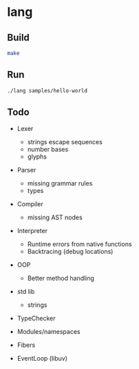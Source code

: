 # lang

## Build

```sh
make
```

## Run

```sh
./lang samples/hello-world
```

## Todo
- Lexer
  - strings escape sequences
  - number bases
  - glyphs
- Parser
  - missing grammar rules
  - types
- Compiler
  - missing AST nodes
- Interpreter
  - Runtime errors from native functions
  - Backtracing (debug locations)
- OOP
  - Better method handling
- std lib
  - strings

- TypeChecker
- Modules/namespaces
- Fibers
- EventLoop (libuv)

